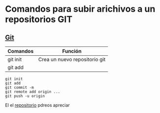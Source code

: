 # Comandos para subir arichivos a un repositorios **GIT**


## [Git](https://github.com/lexjai/git-markdown)


Comandos | Función
----|-----
git init| Crea un nuevo repositorio git 
git add | 

```
git init
git add 
git commit -m
git remote add origin ...
git push -u origin 

```
[repositorio]: https://github.com/lexjai/git-markdown

El el [repositorio] pdreos apreciar 